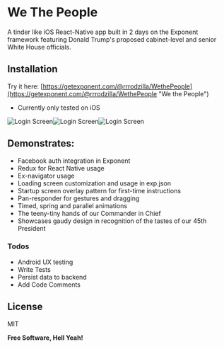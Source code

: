 # We The People
A tinder like iOS React-Native app built in 2 days on the Exponent framework featuring Donald Trump's proposed cabinet-level and senior White House officials.

## Installation
Try it here: [https://getexponent.com/@rrrodzilla/WethePeople](https://getexponent.com/@rrrodzilla/WethePeople "We the People")
* Currently only tested on iOS

![](https://function962a6c1e8a7e.blob.core.windows.net/wethepeople/IMG_1883.PNG "Login Screen")![](https://function962a6c1e8a7e.blob.core.windows.net/wethepeople/IMG_1887.PNG "Login Screen")![](https://function962a6c1e8a7e.blob.core.windows.net/wethepeople/IMG_1891.PNG "Login Screen")

## Demonstrates:
  - Facebook auth integration in Exponent
  - Redux for React Native usage
  - Ex-navigator usage
  - Loading screen customization and usage in exp.json
  - Startup screen overlay pattern for first-time instructions
  - Pan-responder for gestures and dragging
  - Timed, spring and parallel animations
  - The teeny-tiny hands of our Commander in Chief
  - Showcases gaudy design in recognition of the tastes of our 45th President



### Todos

 - Android UX testing
 - Write Tests
 - Persist data to backend
 - Add Code Comments

License
----

MIT


**Free Software, Hell Yeah!**